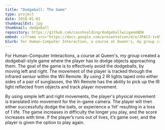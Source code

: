 ```yaml
---
title: "Dodgeball: The Game"
type: project
date: 2018-01-01
thumbnailExt: jpg
thumbnail: dodgeball
repository: https://github.com/casshoulding/dodgeballwiigameNEW
embed: <iframe src="https://docs.google.com/presentation/d/e/2PACX-1vQ5WVy2lBOIX_RNUNP2MyYjy0ly-OMkrJUdsJQSeBwpispC888dcIcHa0QitigKCiwbix3n_yvAhQOM/embed?start=false&loop=false&delayms=3000" frameborder="0" width="480" height="299" allowfullscreen="true" mozallowfullscreen="true" webkitallowfullscreen="true"></iframe>
blurb: For Human-Computer Interaction, a course at Queen's, my group created a dodgeball game with motion tracking
---
```


For Human-Computer Interactions, a course at Queen's, my group created a dodgeball-style game where the player has to dodge objects approaching them. The goal of the game is to effectively avoid the dodgeballs, by moving left and right. The movement of the player is tracked through the infrared sensor within the Wii Remote. By using 2 IR lights taped onto either sides of a pair of sunglasses, the Wii Remote has the ability to pick up the IR light reflected from objects and track player movement.

By using simple left and right movements, the player's physical movement is translated into movement for the in-game camera. The player will then either successfully dodge the balls, or experience a ‘hit’ resulting in a loss of 1 life. The game increases in difficulty the longer you play, and the score increases with time. If the player’s runs out of lives, it’s game over, and the player is given the option to play again. 
